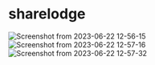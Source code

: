 # sharelodge
![Screenshot from 2023-06-22 12-56-15](https://github.com/Piyushkumarraja/sharelodge/assets/43479446/f79a970a-cb47-4534-8343-a64fff7b8937)
![Screenshot from 2023-06-22 12-57-16](https://github.com/Piyushkumarraja/sharelodge/assets/43479446/9f2fb3a6-7da6-4278-9e6a-0d18cd59149a)
![Screenshot from 2023-06-22 12-57-32](https://github.com/Piyushkumarraja/sharelodge/assets/43479446/6594ad6c-c50c-4f88-8821-8b8d8577d2c6)

